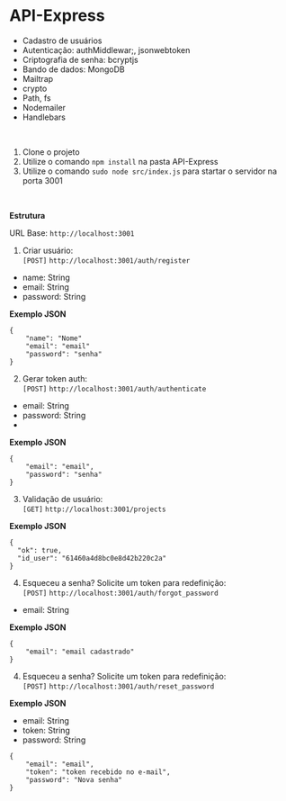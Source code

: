 # API-Express

- Cadastro de usuários <br /> 
- Autenticação: authMiddlewar;, jsonwebtoken <br />
- Criptografia de senha: bcryptjs <br />
- Bando de dados: MongoDB <br />
- Mailtrap <br />
- crypto <br />
- Path, fs <br />
- Nodemailer <br />
- Handlebars <br />

<br />

1. Clone o projeto
2. Utilize o comando `npm install` na pasta API-Express
3. Utilize o comando `sudo node src/index.js` para startar o servidor na porta 3001

<br />

**Estrutura**
<br />

URL Base: `http://localhost:3001`

1. Criar usuário: <br />
`[POST]` `http://localhost:3001/auth/register`<br />

- name: String <br />
- email: String <br />
- password: String <br />

**Exemplo JSON**
<br />
```
{
	"name": "Nome"
	"email": "email"
	"password": "senha"
}

```

2. Gerar token auth: <br />
`[POST]` `http://localhost:3001/auth/authenticate` <br />

- email: String <br />
- password: String <br />
- 
**Exemplo JSON**
<br />
```
{
	"email": "email",
	"password": "senha"
}
```

3. Validação de usuário: <br />
`[GET]` `http://localhost:3001/projects`<br />

**Exemplo JSON**
<br />
```
{
  "ok": true,
  "id_user": "61460a4d8bc0e8d42b220c2a"
}	
```

4. Esqueceu a senha? Solicite um token para redefinição: <br />
`[POST]` `http://localhost:3001/auth/forgot_password` <br />

- email: String <br />

**Exemplo JSON**
<br />
```
{
	"email": "email cadastrado"
}
```

4. Esqueceu a senha? Solicite um token para redefinição:<br />
`[POST]` `http://localhost:3001/auth/reset_password`<br />

**Exemplo JSON**
<br />

- email: String <br />
- token: String <br />
- password: String <br />
```
{
	"email": "email",
	"token": "token recebido no e-mail",
	"password": "Nova senha"
}	
```
